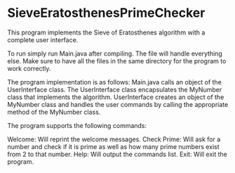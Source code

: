 # SieveEratosthenesPrimeChecker
This program implements the Sieve of Eratosthenes algorithm with a complete user interface. 

To run simply run Main.java after compiling. The file will handle everything else. Make sure to have all the files in the same directory for the program to work correctly.

The program implementation is as follows: Main.java calls an object of the UserInterface class. The UserInterface class encapsulates the MyNumber class that implements the algorithm. UserInterface creates an object of the MyNumber class and handles the user commands by calling the appropriate method of the MyNumber class.  

The program supports the following commands: 

Welcome: Will reprint the welcome messages.
Check Prime: Will ask for a number and check if it is prime as well as how many prime numbers exist from 2 to that number.
Help: Will output the commands list.
Exit: Will exit the program.
